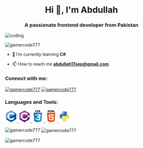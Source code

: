 <h1 align="center">Hi 👋, I'm Abdullah</h1>
<h3 align="center">A passionate frontend developer from Pakistan</h3>

<img aling="right" alt="coding" width="400" src="https://komarev.com/ghpvc/?username=gamercode777&label=Profile%20views&color=0e75b6&style=flat">

<p align="left"> <img src="https://komarev.com/ghpvc/?username=gamercode777&label=Profile%20views&color=0e75b6&style=flat" alt="gamercode777" /> </p>

- 🌱 I’m currently learning **C#**

- 📫 How to reach me **abdullah17sep@gmail.com**

<h3 align="left">Connect with me:</h3>
<p align="left">
<a href="https://instagram.com/gamercode777" target="blank"><img align="center" src="https://raw.githubusercontent.com/rahuldkjain/github-profile-readme-generator/master/src/images/icons/Social/instagram.svg" alt="gamercode777" height="30" width="40" /></a>
<a href="https://www.youtube.com/c/gamercode777" target="blank"><img align="center" src="https://raw.githubusercontent.com/rahuldkjain/github-profile-readme-generator/master/src/images/icons/Social/youtube.svg" alt="gamercode777" height="30" width="40" /></a>
</p>

<h3 align="left">Languages and Tools:</h3>
<p align="left"> <a href="https://www.cprogramming.com/" target="_blank" rel="noreferrer"> <img src="https://raw.githubusercontent.com/devicons/devicon/master/icons/c/c-original.svg" alt="c" width="40" height="40"/> </a> <a href="https://www.w3schools.com/cs/" target="_blank" rel="noreferrer"> <img src="https://raw.githubusercontent.com/devicons/devicon/master/icons/csharp/csharp-original.svg" alt="csharp" width="40" height="40"/> </a> <a href="https://www.w3schools.com/css/" target="_blank" rel="noreferrer"> <img src="https://raw.githubusercontent.com/devicons/devicon/master/icons/css3/css3-original-wordmark.svg" alt="css3" width="40" height="40"/> </a> <a href="https://www.w3.org/html/" target="_blank" rel="noreferrer"> <img src="https://raw.githubusercontent.com/devicons/devicon/master/icons/html5/html5-original-wordmark.svg" alt="html5" width="40" height="40"/> </a> <a href="https://www.python.org" target="_blank" rel="noreferrer"> <img src="https://raw.githubusercontent.com/devicons/devicon/master/icons/python/python-original.svg" alt="python" width="40" height="40"/> </a> </p>

<p><img align="left" src="https://github-readme-stats.vercel.app/api/top-langs?username=gamercode777&show_icons=true&locale=en&layout=compact" alt="gamercode777" /></p>

<p>&nbsp;<img align="center" src="https://github-readme-stats.vercel.app/api?username=gamercode777&show_icons=true&locale=en" alt="gamercode777" /></p>

<p><img align="center" src="https://github-readme-streak-stats.herokuapp.com/?user=gamercode777&" alt="gamercode777" /></p>
